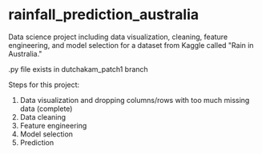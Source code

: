 # rainfall_prediction_australia
Data science project including data visualization, cleaning, feature engineering, and model selection for a dataset from Kaggle called "Rain in Australia."

.py file exists in dutchakam_patch1 branch

Steps for this project:
  1. Data visualization and dropping columns/rows with too much missing data (complete)
  2. Data cleaning
  3. Feature engineering
  4. Model selection
  5. Prediction

